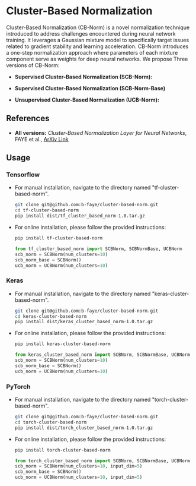 # Cluster-Based Normalization




Cluster-Based Normalization (CB-Norm) is a novel normalization technique introduced to address challenges encountered during neural network training. It leverages a Gaussian mixture model to specifically target issues related to gradient stability and learning acceleration. CB-Norm introduces a one-step normalization approach where parameters of each mixture component serve as weights for deep neural networks. We propose Three versions of CB-Norm:

- **Supervised Cluster-Based Normalization (SCB-Norm):**


- **Supervised Cluster-Based Normalization (SCB-Norm-Base)**


- **Unsupervised Cluster-Based Normalization (UCB-Norm):**


## References


- **All versions:** *Cluster-Based Normalization Layer for Neural Networks*, FAYE et al., [ArXiv Link](https://arxiv.org/abs/2403.16798)


## Usage

### Tensorflow
- For manual installation, navigate to the directory named "tf-cluster-based-norm".
    ```bash
    git clone git@github.com:b-faye/cluster-based-norm.git
    cd tf-cluster-based-norm
    pip install dist/tf_cluster_based_norm-1.0.tar.gz
    ```

- For online installation, please follow the provided instructions:
    ```bash
    pip install tf-cluster-based-norm
    ```
    ```python
    from tf_cluster_based_norm import SCBNorm, SCBNormBase, UCBNorm
    scb_norm = SCBNorm(num_clusters=10)
    scb_norm_base = SCBNorm()
    ucb_norm = UCBNorm(num_clusters=10)
    ```

### Keras
- For manual installation, navigate to the directory named "keras-cluster-based-norm".
    ```bash
    git clone git@github.com:b-faye/cluster-based-norm.git
    cd keras-cluster-based-norm
    pip install dist/keras_cluster_based_norm-1.0.tar.gz
    ```
- For online installation, please follow the provided instructions:
    ```bash
    pip install keras-cluster-based-norm
    ```
    ```python
    from keras_cluster_based_norm import SCBNorm, SCBNormBase, UCBNorm
    scb_norm = SCBNorm(num_clusters=10)
    scb_norm_base = SCBNorm()
    ucb_norm = UCBNorm(num_clusters=10)
    ```

### PyTorch
- For manual installation, navigate to the directory named "torch-cluster-based-norm".
    ```bash
    git clone git@github.com:b-faye/cluster-based-norm.git
    cd torch-cluster-based-norm
    pip install dist/torch_cluster_based_norm-1.0.tar.gz
    ```

- For online installation, please follow the provided instructions:
    ```bash
    pip install torch-cluster-based-norm
    ```
    ```python
    from torch_cluster_based_norm import SCBNorm, SCBNormBase, UCBNorm
    scb_norm = SCBNorm(num_clusters=10, input_dim=5)
    scb_norm_base = SCBNorm()
    ucb_norm = UCBNorm(num_clusters=10, input_dim=5)
    ```
